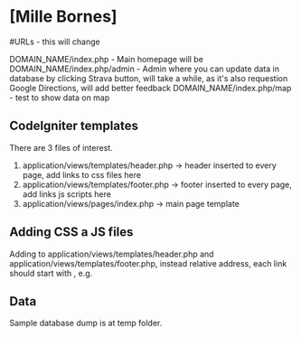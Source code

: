 # [Mille Bornes]

#URLs - this will change

DOMAIN_NAME/index.php - Main homepage will be 
DOMAIN_NAME/index.php/admin - Admin where you can update data in database by clicking Strava button, will take a while, as it's also requestion Google Directions, will add better feedback
DOMAIN_NAME/index.php/map - test to show data on map

## CodeIgniter templates

There are 3 files of interest. 

1) application/views/templates/header.php -> header inserted to every page, add links to css files here
2) application/views/templates/footer.php -> footer inserted to every page, add links js scripts here
3) application/views/pages/index.php -> main page template

## Adding CSS a JS files

Adding to application/views/templates/header.php and application/views/templates/footer.php, instead relative address, each link should start with <?php echo base_url(); ?>, 
e.g. <link rel="stylesheet" href="<?php echo base_url(); ?>css/main.css">

## Data

Sample database dump is at temp folder. 
